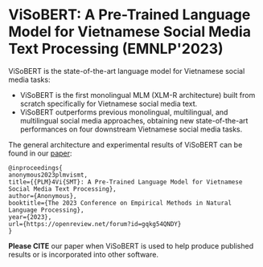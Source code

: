 # <a name="introduction"></a> ViSoBERT: A Pre-Trained Language Model for Vietnamese Social Media Text Processing (EMNLP'2023)

ViSoBERT is the state-of-the-art language model for Vietnamese social media tasks:

 - ViSoBERT is the first monolingual MLM (XLM-R architecture) built from scratch specifically for Vietnamese social media text.
 - ViSoBERT outperforms previous monolingual, multilingual, and multilingual social media approaches, obtaining new state-of-the-art performances on four downstream Vietnamese social media tasks.

The general architecture and experimental results of ViSoBERT can be found in our [paper](https://openreview.net/forum?id=gqkg54QNDY):

    @inproceedings{
    anonymous2023plmvismt,
    title={{PLM}4Vi{SMT}: A Pre-Trained Language Model for Vietnamese Social Media Text Processing},
    author={Anonymous},
    booktitle={The 2023 Conference on Empirical Methods in Natural Language Processing},
    year={2023},
    url={https://openreview.net/forum?id=gqkg54QNDY}
    }
    

**Please CITE** our paper when ViSoBERT is used to help produce published results or is incorporated into other software.

